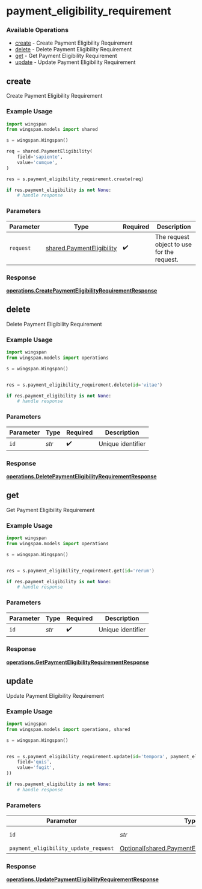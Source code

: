 # payment_eligibility_requirement

### Available Operations

* [create](#create) - Create Payment Eligibility Requirement
* [delete](#delete) - Delete Payment Eligibility Requirement
* [get](#get) - Get Payment Eligibility Requirement
* [update](#update) - Update Payment Eligibility Requirement

## create

Create Payment Eligibility Requirement

### Example Usage

```python
import wingspan
from wingspan.models import shared

s = wingspan.Wingspan()

req = shared.PaymentEligibility(
    field='sapiente',
    value='cumque',
)

res = s.payment_eligibility_requirement.create(req)

if res.payment_eligibility is not None:
    # handle response
```

### Parameters

| Parameter                                                              | Type                                                                   | Required                                                               | Description                                                            |
| ---------------------------------------------------------------------- | ---------------------------------------------------------------------- | ---------------------------------------------------------------------- | ---------------------------------------------------------------------- |
| `request`                                                              | [shared.PaymentEligibility](../../models/shared/paymenteligibility.md) | :heavy_check_mark:                                                     | The request object to use for the request.                             |


### Response

**[operations.CreatePaymentEligibilityRequirementResponse](../../models/operations/createpaymenteligibilityrequirementresponse.md)**


## delete

Delete Payment Eligibility Requirement

### Example Usage

```python
import wingspan
from wingspan.models import operations

s = wingspan.Wingspan()


res = s.payment_eligibility_requirement.delete(id='vitae')

if res.payment_eligibility is not None:
    # handle response
```

### Parameters

| Parameter          | Type               | Required           | Description        |
| ------------------ | ------------------ | ------------------ | ------------------ |
| `id`               | *str*              | :heavy_check_mark: | Unique identifier  |


### Response

**[operations.DeletePaymentEligibilityRequirementResponse](../../models/operations/deletepaymenteligibilityrequirementresponse.md)**


## get

Get Payment Eligibility Requirement

### Example Usage

```python
import wingspan
from wingspan.models import operations

s = wingspan.Wingspan()


res = s.payment_eligibility_requirement.get(id='rerum')

if res.payment_eligibility is not None:
    # handle response
```

### Parameters

| Parameter          | Type               | Required           | Description        |
| ------------------ | ------------------ | ------------------ | ------------------ |
| `id`               | *str*              | :heavy_check_mark: | Unique identifier  |


### Response

**[operations.GetPaymentEligibilityRequirementResponse](../../models/operations/getpaymenteligibilityrequirementresponse.md)**


## update

Update Payment Eligibility Requirement

### Example Usage

```python
import wingspan
from wingspan.models import operations, shared

s = wingspan.Wingspan()


res = s.payment_eligibility_requirement.update(id='tempora', payment_eligibility_update_request=shared.PaymentEligibilityUpdateRequest(
    field='quis',
    value='fugit',
))

if res.payment_eligibility is not None:
    # handle response
```

### Parameters

| Parameter                                                                                                  | Type                                                                                                       | Required                                                                                                   | Description                                                                                                |
| ---------------------------------------------------------------------------------------------------------- | ---------------------------------------------------------------------------------------------------------- | ---------------------------------------------------------------------------------------------------------- | ---------------------------------------------------------------------------------------------------------- |
| `id`                                                                                                       | *str*                                                                                                      | :heavy_check_mark:                                                                                         | Unique identifier                                                                                          |
| `payment_eligibility_update_request`                                                                       | [Optional[shared.PaymentEligibilityUpdateRequest]](../../models/shared/paymenteligibilityupdaterequest.md) | :heavy_minus_sign:                                                                                         | N/A                                                                                                        |


### Response

**[operations.UpdatePaymentEligibilityRequirementResponse](../../models/operations/updatepaymenteligibilityrequirementresponse.md)**

